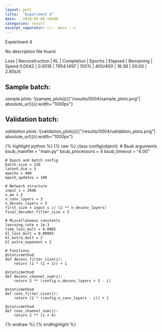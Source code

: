 ```yaml
---
layout: post
title:  "Experiment 4"
date:   2018-05-09 +0200
categories: result
excerpt_separator: <!-- more -->
---
```

Experiment 4

No description file found.



Loss | Reconstruction | KL | Completion | Epochs | Elapsed | Remaining | Speed
0.0042 | 0.0018 | 7954.1497 | 100% | 400/400 | 18:38 | 00:00 | 2.80s/it<!-- more -->

## **Sample batch**:
_sample plots_:
![sample_plots]({{"/results/0004/sample_plots.png"| absolute_url}}){:width="1000px"}


## **Validation batch**:
_validation plots_:
![validation_plots]({{"/results/0004/validation_plots.png"| absolute_url}}){:width="1000px"}



{% highlight python %}
{% raw %}
class config(object):
	# Bsub arguments
	bsub_mainfile = "main.py"
	bsub_processors = 4
	bsub_timeout = "4:00"

	# Epoch and batch config
	batch_size = 128 
	latent_dim = 3
	epochs = 400
	epoch_updates = 100

	# Network structure
	input_s = 2048
	n_ae = 2
	n_conv_layers = 3
	n_deconv_layers = 3
	first_size = input_s // (2 ** n_deconv_layers)
	final_decoder_filter_size = 3

	# Miscellaneous constants
	learning_rate = 1e-3
	time_loss_mult = 0.0005
	kl_loss_mult = 0.00003
	kl_extra_mult = 2
	kl_extra_exponent = 2

	# Functions
	@staticmethod
	def deconv_filter_size(i):
		return (2 * (i + 1)) + 1

	@staticmethod
	def deconv_channel_num(i):
		return 2 ** (config.n_deconv_layers + 3 - i)

	@staticmethod
	def conv_filter_size(i):
		return (2 * (config.n_conv_layers - i)) + 1

	@staticmethod
	def conv_channel_num(i):
		return 2 ** (i + 4)

{% endraw %}
{% endhighlight %}
